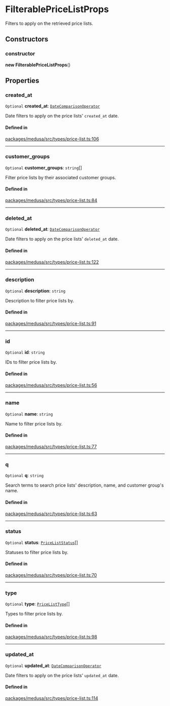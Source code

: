 # FilterablePriceListProps

Filters to apply on the retrieved price lists.

## Constructors

### constructor

**new FilterablePriceListProps**()

## Properties

### created\_at

 `Optional` **created\_at**: [`DateComparisonOperator`](DateComparisonOperator.md)

Date filters to apply on the price lists' `created_at` date.

#### Defined in

[packages/medusa/src/types/price-list.ts:106](https://github.com/medusajs/medusa/blob/3d9f5ae63/packages/medusa/src/types/price-list.ts#L106)

___

### customer\_groups

 `Optional` **customer\_groups**: `string`[]

Filter price lists by their associated customer groups.

#### Defined in

[packages/medusa/src/types/price-list.ts:84](https://github.com/medusajs/medusa/blob/3d9f5ae63/packages/medusa/src/types/price-list.ts#L84)

___

### deleted\_at

 `Optional` **deleted\_at**: [`DateComparisonOperator`](DateComparisonOperator.md)

Date filters to apply on the price lists' `deleted_at` date.

#### Defined in

[packages/medusa/src/types/price-list.ts:122](https://github.com/medusajs/medusa/blob/3d9f5ae63/packages/medusa/src/types/price-list.ts#L122)

___

### description

 `Optional` **description**: `string`

Description to filter price lists by.

#### Defined in

[packages/medusa/src/types/price-list.ts:91](https://github.com/medusajs/medusa/blob/3d9f5ae63/packages/medusa/src/types/price-list.ts#L91)

___

### id

 `Optional` **id**: `string`

IDs to filter price lists by.

#### Defined in

[packages/medusa/src/types/price-list.ts:56](https://github.com/medusajs/medusa/blob/3d9f5ae63/packages/medusa/src/types/price-list.ts#L56)

___

### name

 `Optional` **name**: `string`

Name to filter price lists by.

#### Defined in

[packages/medusa/src/types/price-list.ts:77](https://github.com/medusajs/medusa/blob/3d9f5ae63/packages/medusa/src/types/price-list.ts#L77)

___

### q

 `Optional` **q**: `string`

Search terms to search price lists' description, name, and customer group's name.

#### Defined in

[packages/medusa/src/types/price-list.ts:63](https://github.com/medusajs/medusa/blob/3d9f5ae63/packages/medusa/src/types/price-list.ts#L63)

___

### status

 `Optional` **status**: [`PriceListStatus`](../enums/PriceListStatus.md)[]

Statuses to filter price lists by.

#### Defined in

[packages/medusa/src/types/price-list.ts:70](https://github.com/medusajs/medusa/blob/3d9f5ae63/packages/medusa/src/types/price-list.ts#L70)

___

### type

 `Optional` **type**: [`PriceListType`](../enums/PriceListType.md)[]

Types to filter price lists by.

#### Defined in

[packages/medusa/src/types/price-list.ts:98](https://github.com/medusajs/medusa/blob/3d9f5ae63/packages/medusa/src/types/price-list.ts#L98)

___

### updated\_at

 `Optional` **updated\_at**: [`DateComparisonOperator`](DateComparisonOperator.md)

Date filters to apply on the price lists' `updated_at` date.

#### Defined in

[packages/medusa/src/types/price-list.ts:114](https://github.com/medusajs/medusa/blob/3d9f5ae63/packages/medusa/src/types/price-list.ts#L114)
